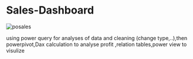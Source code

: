 # Sales-Dashboard

![posales](https://github.com/norayehia/Sales-Dashboard/assets/52428892/09fa1fe2-c4b7-4ad0-b89f-75622c8417a2)

using power query for analyses of data and cleaning (change type,..),then powerpivot,Dax calculation to analyse profit  ,relation tables,power view to visulize 
